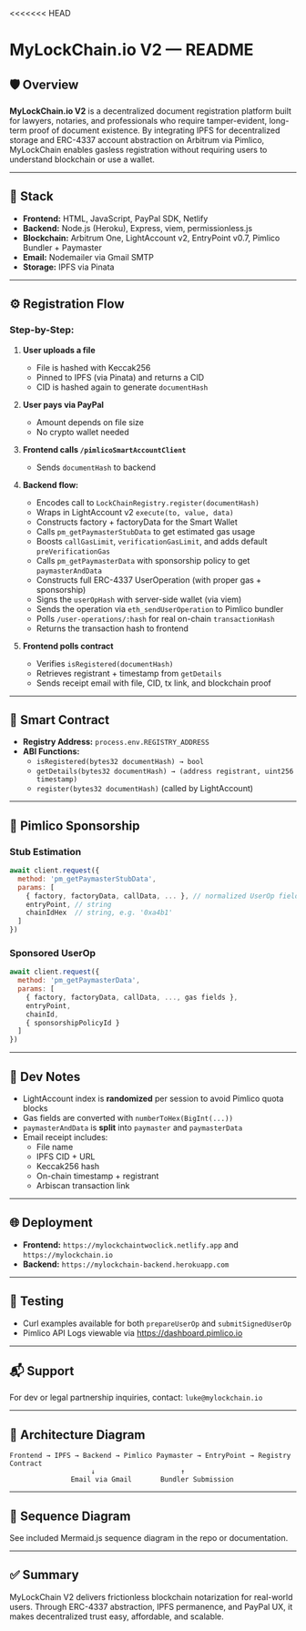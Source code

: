 <<<<<<< HEAD
# MyLockChain.io V2 — README

## 🛡️ Overview
**MyLockChain.io V2** is a decentralized document registration platform built for lawyers, notaries, and professionals who require tamper-evident, long-term proof of document existence. By integrating IPFS for decentralized storage and ERC-4337 account abstraction on Arbitrum via Pimlico, MyLockChain enables gasless registration without requiring users to understand blockchain or use a wallet.

---

## 🔧 Stack
- **Frontend:** HTML, JavaScript, PayPal SDK, Netlify
- **Backend:** Node.js (Heroku), Express, viem, permissionless.js
- **Blockchain:** Arbitrum One, LightAccount v2, EntryPoint v0.7, Pimlico Bundler + Paymaster
- **Email:** Nodemailer via Gmail SMTP
- **Storage:** IPFS via Pinata

---

## ⚙️ Registration Flow

### Step-by-Step:
1. **User uploads a file**
   - File is hashed with Keccak256
   - Pinned to IPFS (via Pinata) and returns a CID
   - CID is hashed again to generate `documentHash`
2. **User pays via PayPal**
   - Amount depends on file size
   - No crypto wallet needed
3. **Frontend calls `/pimlicoSmartAccountClient`**
   - Sends `documentHash` to backend
   
4. **Backend flow:**
   - Encodes call to `LockChainRegistry.register(documentHash)`
   - Wraps in LightAccount v2 `execute(to, value, data)`
   - Constructs factory + factoryData for the Smart Wallet
   - Calls `pm_getPaymasterStubData` to get estimated gas usage
   - Boosts `callGasLimit`, `verificationGasLimit`, and adds default `preVerificationGas`
   - Calls `pm_getPaymasterData` with sponsorship policy to get `paymasterAndData`
   - Constructs full ERC-4337 UserOperation (with proper gas + sponsorship)
   - Signs the `userOpHash` with server-side wallet (via viem)
   - Sends the operation via `eth_sendUserOperation` to Pimlico bundler
   - Polls `/user-operations/:hash` for real on-chain `transactionHash`
   - Returns the transaction hash to frontend

5. **Frontend polls contract**
   - Verifies `isRegistered(documentHash)`
   - Retrieves registrant + timestamp from `getDetails`
   - Sends receipt email with file, CID, tx link, and blockchain proof

---

## 🔐 Smart Contract
- **Registry Address:** `process.env.REGISTRY_ADDRESS`
- **ABI Functions:**
  - `isRegistered(bytes32 documentHash) → bool`
  - `getDetails(bytes32 documentHash) → (address registrant, uint256 timestamp)`
  - `register(bytes32 documentHash)` (called by LightAccount)

---

## 🔄 Pimlico Sponsorship
### Stub Estimation
```js
await client.request({
  method: 'pm_getPaymasterStubData',
  params: [
    { factory, factoryData, callData, ... }, // normalized UserOp fields
    entryPoint, // string
    chainIdHex  // string, e.g. '0xa4b1'
  ]
})
```

### Sponsored UserOp
```js
await client.request({
  method: 'pm_getPaymasterData',
  params: [
    { factory, factoryData, callData, ..., gas fields },
    entryPoint,
    chainId,
    { sponsorshipPolicyId }
  ]
})
```

---

## 🔁 Dev Notes
- LightAccount index is **randomized** per session to avoid Pimlico quota blocks
- Gas fields are converted with `numberToHex(BigInt(...))`
- `paymasterAndData` is **split** into `paymaster` and `paymasterData`
- Email receipt includes:
  - File name
  - IPFS CID + URL
  - Keccak256 hash
  - On-chain timestamp + registrant
  - Arbiscan transaction link

---

## 🌐 Deployment
- **Frontend:** `https://mylockchaintwoclick.netlify.app` and `https://mylockchain.io`
- **Backend:** `https://mylockchain-backend.herokuapp.com`

---

## 🧪 Testing
- Curl examples available for both `prepareUserOp` and `submitSignedUserOp`
- Pimlico API Logs viewable via https://dashboard.pimlico.io

---

## 📬 Support
For dev or legal partnership inquiries, contact: `luke@mylockchain.io`

---

## 🧠 Architecture Diagram
```
Frontend → IPFS → Backend → Pimlico Paymaster → EntryPoint → Registry Contract
                    ↓                     ↑
               Email via Gmail       Bundler Submission
```

---

## 🧩 Sequence Diagram
See included Mermaid.js sequence diagram in the repo or documentation.

---

## ✅ Summary
MyLockChain V2 delivers frictionless blockchain notarization for real-world users. Through ERC-4337 abstraction, IPFS permanence, and PayPal UX, it makes decentralized trust easy, affordable, and scalable.


